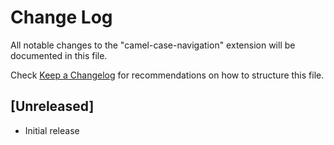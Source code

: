# Change Log

All notable changes to the "camel-case-navigation" extension will be documented in this file.

Check [Keep a Changelog](http://keepachangelog.com/) for recommendations on how to structure this file.

## [Unreleased]

- Initial release